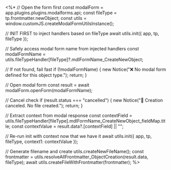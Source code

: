 <%*
// Open the form first
const modalForm = app.plugins.plugins.modalforms.api;
const fileType = tp.frontmatter.newObject;
const utils = window.customJS.createModalFormUtilsInstance();

// INIT FIRST to inject handlers based on fileType
await utils.init({ app, tp, fileType });

// Safely access modal form name from injected handlers
const modalFormName = utils.fileTypeHandler[fileType]?.mdlFormName_CreateNewObject;

// If not found, fail fast
if (!modalFormName) {
  new Notice("❌ No modal form defined for this object type.");
  return;
}

// Open modal form
const result = await modalForm.openForm(modalFormName);

// Cancel check
if (result.status === "cancelled") {
  new Notice("🚫 Creation canceled. No file created.");
  return;
}

// Extract context from modal response
const contextField = utils.fileTypeHandler[fileType].mdlFormName_CreateNewObject_fieldMap.title;
const contextValue = result.data?.[contextField] || "";

// Re-run init with context now that we have it
await utils.init({ app, tp, fileType, context1: contextValue });

// Generate filename and create
utils.createNewFileName();
const frontmatter = utils.resolveAllFrontmatter_ObjectCreation(result.data, fileType);
await utils.createFileWithFrontmatter(frontmatter);
%>
